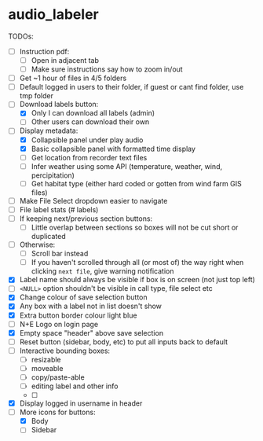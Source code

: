 # audio_labeler

TODOs:
- [ ] Instruction pdf:
  - [ ] Open in adjacent tab
  - [ ] Make sure instructions say how to zoom in/out
- [ ] Get ~1 hour of files in 4/5 folders
- [ ] Default logged in users to their folder, if guest or cant find folder, use tmp folder
- [ ] Download labels button:
  - [x] Only I can download all labels (admin)
  - [ ] Other users can download their own
- [ ] Display metadata:
  - [x] Collapsible panel under play audio
  - [x] Basic collapsible panel with formatted time display
  - [ ] Get location from recorder text files
  - [ ] Infer weather using some API (temperature, weather, wind, percipitation)
  - [ ] Get habitat type (either hard coded or gotten from wind farm GIS files)
- [ ] Make File Select dropdown easier to navigate
- [ ] File label stats (# labels)
- [ ] If keeping next/previous section buttons:
  - [ ] Little overlap between sections so boxes will not be cut short or duplicated
- [ ] Otherwise:
  - [ ] Scroll bar instead
  - [ ] If you haven't scrolled through all (or most of) the way right when clicking `next file`, give warning notification
- [x] Label name should always be visible if box is on screen (not just top left)
- [ ] `<NULL>` option shouldn't be visible in call type, file select etc
- [x] Change colour of save selection button
- [x] Any box with a label not in list doesn't show
- [x] Extra button border colour light blue
- [ ] N+E Logo on login page
- [x] Empty space "header" above save selection
- [ ] Reset button (sidebar, body, etc) to put all inputs back to default
- [ ] Interactive bounding boxes:
  - [ ] resizable
  - [ ] moveable
  - [ ] copy/paste-able
  - [ ] editing label and other info
  - [ ] 
- [x] Display logged in username in header
- [ ] More icons for buttons:
  - [x] Body
  - [ ] Sidebar

